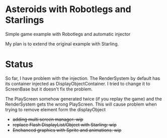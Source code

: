# Asteroids with Robotlegs and Starlings
Simple game example with Robotlegs and automatic injector

My plan is to extend the original example with Starling.

# Status
So far, I have problem with the injection. The RenderSystem by default
has its container injected as DisplayObjectContainer. I tried to change 
it to ScreenBase but it doesn't fix the problem. 

The PlayScreen somehow generated twice (if you replay the game) and 
the RenderSystem gets the wrong PlayScreen. This will cause problem
when trying to remove element form the displayObject


- ~~adding multi screen manager: wip~~
- ~~replace Flash DisplayList/Object with Starling: wip~~
- ~~Enchanced graphics with Sprite and animations: wip~~
